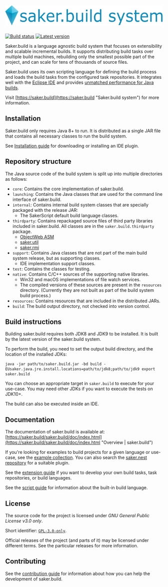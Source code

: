 # [<img src=".github/readme_logo.svg" height="64" alt="saker.build system">](https://saker.build "Saker.build system")

[![Build status](https://img.shields.io/azure-devops/build/sakerbuild/9de21fc8-f935-48f9-bd0a-666d204cbdcb/15/master)](https://dev.azure.com/sakerbuild/saker.build/_build) [![Latest version](https://mirror.nest.saker.build/badges/saker.build/version.svg)](https://nest.saker.build/package/saker.build "saker.build | saker.nest")

Saker.build is a language agnostic build system that focuses on extensibility and scalable incremental builds. It supports distributing build tasks over multiple build machines, rebuilding only the smallest possible part of the project, and can scale for tens of thousands of source files.

Saker.build uses its own scripting language for defining the build process and loads the build tasks from the configured task repositories. It integrates well with the [Eclipse IDE](https://saker.build/saker.build/doc/eclipseplugin.html "Eclipse plugin | saker.build") and provides [unmatched performance for Java builds](https://saker.build/saker.java.compiler/doc/performancecomparison.html "Performance comparison | saker.java.compiler").

Visit [https://saker.build](https://saker.build "Saker.build system") for more information.

## Installation

Saker.build only requires Java 8+ to run. It is distributed as a single JAR file that contains all necessary classes to run the build system.

See [Installation guide](https://saker.build/saker.build/doc/installation.html "Installation | saker.build") for downloading or installing an IDE plugin.

## Repository structure

The Java source code of the build system is split up into multiple directories as follows:

* `core`: Contains the core implementation of saker.build.
* `launching`: Contains the Java classes that are used for the command line interface of saker.build.
* `internal`: Contains internal build system classes that are specially packaged with the release JAR:
	* The SakerScript default build language classes.
* `thirdparty`: Contains repackaged source files of third party libraries included in saker.build. All classes are in the `saker.build.thirdparty` package.
	* [ObjectWeb ASM](https://asm.ow2.io/ "ASM")
	* [saker.util](https://github.com/sakerbuild/saker.util "sakerbuild/saker.util")
	* [saker.rmi](https://github.com/sakerbuild/saker.rmi "sakerbuild/saker.rmi")
* `support`: Contains Java classes that are not part of the main build system release, but as supporting classes.
	* IDE implementation support classes.
* `test`: Contains the classes for testing.
* `native`: Contains C/C++ sources of the supporting native libraries.
	* Win32 and macOS implementations of file watch services.
	* The compiled versions of these sources are present in the `resources` directory. (Currently they are not built as part of the build system build process.)
* `resources`: Contains resources that are included in the distributed JARs.
* `build`: The build output directory, not checked into version control.

## Build instructions

Building saker.build requires both JDK8 and JDK9 to be installed. It is built by the latest version of the saker.build system.

To perform the build, you need to set the output build directory, and the location of the installed JDKs:

```
java -jar path/to/saker.build.jar -bd build -EUsaker.java.jre.install.locations=path/to/jdk8;path/to/jdk9 export saker.build
```

You can choose an appropriate target in `saker.build` to execute for your use-case. You may need other JDKs if you want to execute the tests on JDK10+.

The build can also be executed inside an IDE.

## Documentation

The documentation of saker.build is available at: [https://saker.build/saker.build/doc/index.html](https://saker.build/saker.build/doc/index.html "Overview | saker.build")

If you're looking for examples to build projects for a given language or use-case, see the [example collection](https://saker.build/saker.build/doc/examplecollection.html "Example collection | saker.build"). You can also search the [saker.nest repository](https://nest.saker.build "Saker.nest plugin repository") for a suitable plugin.

See the [extension guide](https://saker.build/saker.build/doc/extending/index.html) if you want to develop your own build tasks, task repositories, or build languages.

See the [script guide](https://saker.build/saker.build/doc/scripting/index.html) for information about the built-in build language.

## License

The source code for the project is licensed under *GNU General Public License v3.0 only*.

Short identifier: [`GPL-3.0-only`](https://spdx.org/licenses/GPL-3.0-only.html).

Official releases of the project (and parts of it) may be licensed under different terms. See the particular releases for more information.

## Contributing

See the [contribution guide](https://saker.build/saker.build/doc/contribute.html "Contribute | saker.build") for information about how you can help the development of saker.build.
